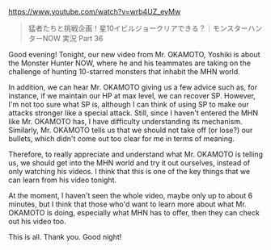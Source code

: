 https://www.youtube.com/watch?v=wrb4UZ_eyMw

> 猛者たちと挑戦企画！星10イビルジョークリアできる？｜モンスターハンターNOW 実況 Part 36 
 
Good evening! Tonight, our new video from Mr. OKAMOTO, Yoshiki is about the Monster Hunter NOW, where he and his teammates are taking on the challenge of hunting 10-starred monsters that inhabit the MHN world.

In addition, we can hear Mr. OKAMOTO giving us a few advice such as, for instance, if we maintain our HP at max level, we can recover SP. However, I'm not too sure what SP is, although I can think of using SP to make our attacks stronger like a special attack. Still, since I haven't entered the MHN like Mr. OKAMOTO has, I have difficulty understanding its mechanism. Similarly, Mr. OKAMOTO tells us that we should not take off (or lose?) our bullets, which didn't come out too clear for me in terms of meaning. 

Therefore, to really appreciate and understand what Mr. OKAMOTO is telling us, we should get into the MHN world and try it out ourselves, instead of only watching his videos. I think that this is one of the key things that we can learn from his video tonight.

At the moment, I haven't seen the whole video, maybe only up to about 6 minutes, but I think that those who'd want to learn more about what Mr. OKAMOTO is doing, especially what MHN has to offer, then they can check out his video too.

This is all. Thank you. Good night!
